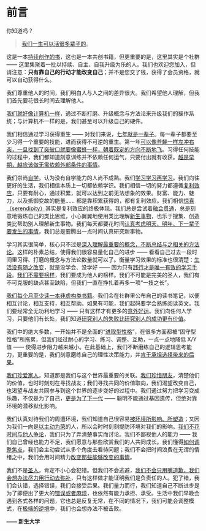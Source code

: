 # 前言

你知道吗？

> [我们一生可以活很多辈子的](images/heres-sth-wrong.jpg)。


这是一本[持续创作的书](Preface.html)，这也是一本共创书籍，但更重要的是，这里其实是个社群 —— 这里集聚着一批以持续、自主、自我升级为乐的人。我们也欢迎您加入，但请注意：**只有靠自己的行动才能改变自己**；并不是您交了钱，获得了会员资格，就可以自动获得什么。

我们尊重他人的时间，我们明白人与人之间的差异很大。我们希望他人理解，但我们首先要花很长时间去理解他人。

[我们就好像计算机一样](A08.html)，通过不断打磨、升级概念与方法论来升级我们的操作系统；与计算机不一样的是，我们甚至可以升级自己的硬件。

我们相信通过学习获得重生 —— 对我们来说，[七年就是一辈子](Preface.html)。每一辈子都要至少习得一个重要的技能，进而获得不可逆的重生。第一年[可以像苍蝇一样左冲右突，一旦找到了突破口就要像蜜蜂一样，朝着既定的方向不断地飞](A20.html)。习得任何技能的过程中，我们都知道刻意训练并不依赖任何运气，只要付出就有收获。[越是早期，越应该做无需依赖外部条件的事情](A04.html)。

我们崇尚[自学](A24.html)，认为没有自学能力的人尚不成熟。我们[学习学习再学习](Preface.html)。我们向往更好的生活，我们相信本质上一切都依赖学识。我们相信一切的努力都遵循[复利效应](A01.html)，只要有耐心，通过积累，就可以达到之前无法想象的效果。财富、能力、魅力，以及抵御变故的能量…… 都是靠积累获得的，都有复利效应。我们相信[惊喜（serendipity）](A18.html)其实是复利效应的终极体现。我们总是尝试着[融会贯通](A09.html)，总是刻意地锻炼自己的类比思维，小心翼翼地使用类比理解[新生事物](A32.html)，也乐于搜集、创造类比帮助别人理解新生事物。我们每天都要花时间[认真考虑明天、明年、下一辈子要发生的事情](A23.html)，我们总是要腾出一点时间认真研究新事物。

学习其实很简单，核心只不过是[深入理解最重要的概念，不断总结与之相关的方法论](A10.html)。这样的朴素总结，使得我们很容易量化自己的进步 —— 看看自己过去一段时间里习得、打磨的概念与方法论数量就可以了。衡量学习效果的标准也很清楚：[生活没有随之改变](A27.html)，就是没学会、没学好 —— 因为只有[践行才是唯一有效的学习手段](A02.html)。[我们不需要榜样](A19.html)，我们要成为他人的榜样。我们不可能是完美的圣人，我们有不可克服的缺点甚至缺陷，但我们一直在挣扎着再多一项“一技之长”。

[我们每个月至少读一本非虚构类书籍](A22.html)。我们会在社群里公布自己的读书笔记，以便相互讨论，相互支持，相互帮助。如果有可能，我们起码要学会熟练阅读英文。我们要经常全无功利地学习 —— 只有这样才有更多的[意外好运](A18.html)。我们向任何人学习，只要他们有长处，我们知道[研究别人的失败比研究别人的成功更有价值](A26.html)。

我们中的绝大多数，一开始并不是全面的“[进取型性格](A10.html)”，在很多方面都被“固守型性格”所拖累，但我们经过耐心的学习、练习、调整、互助，一点一点地降低 X/Y 值 —— 使得进步阻力越来越小。在此基础上，我们不断磨练自己的逻辑思考能力，更重要的是，我们刻意磨练自己的理性决策能力，并[肯于承担选择带来的后果](A26.html)。

[我们珍爱家人](A12.html)，知道那是我们与这个世界最重要的关联。[我们珍惜朋友](A14.html)，清楚他们的价值，也时时刻刻在寻找战友；我们寻找共同的价值取向，我们渴望改变自己，也渴望与战友共同参与到这个世界的逐步变好的过程中。我们通过努力把学习变成乐趣，不仅是为了自己，[更是为了下一代](A28.md) —— 聪明不能通过基因遗传，但绝对靠环境的潜移默化影响。

我们认真对待我们的周遭环境，我们知道自己很容易[被环境所影响、所塑造](A29.html)；又因为我们一向是[以主动为荣](A06.html)的人，所以会时时刻刻提防环境对我们的影响。[我们不花时间与他人争论](A11.html)，我们只为了弄清楚事实而讨论。我们不鄙视他人的能力 —— 我们自己曾经也能力不足，我们愿意与那些欣赏我们的人共同成长。我们懂得[如何调整焦点](A21.html)，我们会主动尝试从多个角度去看待问题；我们不会把时间浪费在无谓的情绪之中，我们会用时间精力[改变那些能够改变的事情](A26.html)。

我们不是[圣人](A19.html)，肯定不小心会犯错。但我们不会逃避，[我们不会只用嘴道歉，我们会想办法尽力用行动去弥补](A14.html)，只有这样做才能证明我们是负责任的人。犯了错，我们会认错，选择错误，我们会接受后果。我们量力而行，我们知道自己不断进步是为了即便出了更大的[错误或者麻烦](A31.html)，也依然有能力承担、承受。生活中我们早晚会遇到各式各样的问题，它也总是反复无常，在不同的情况下，我们可能会调整模式，在[极端的逆境](A33.html)中，我们也会想办法不被击败。


**—— 新生大学**